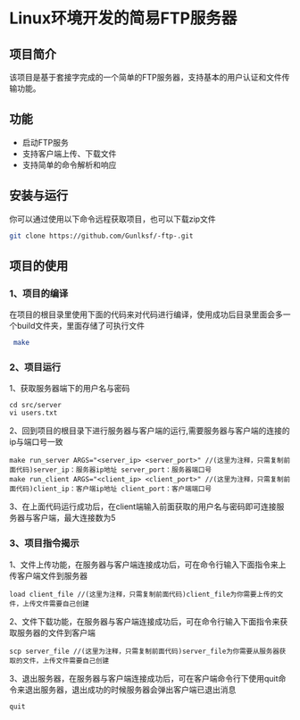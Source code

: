 # Linux环境开发的简易FTP服务器

## 项目简介
该项目是基于套接字完成的一个简单的FTP服务器，支持基本的用户认证和文件传输功能。

## 功能
- 启动FTP服务
- 支持客户端上传、下载文件
- 支持简单的命令解析和响应

## 安装与运行
你可以通过使用以下命令远程获取项目，也可以下载zip文件
   ```bash
   git clone https://github.com/Gunlksf/-ftp-.git
```
## 项目的使用
### 1、项目的编译
在项目的根目录里使用下面的代码来对代码进行编译，使用成功后目录里面会多一个build文件夹，里面存储了可执行文件
  ```bash
   make
```
### 2、项目运行
1、获取服务器端下的用户名与密码
```
cd src/server
vi users.txt
```
2、回到项目的根目录下进行服务器与客户端的运行,需要服务器与客户端的连接的ip与端口号一致
```
make run_server ARGS="<server_ip> <server_port>" //(这里为注释，只需复制前面代码)server_ip：服务器ip地址 server_port：服务器端口号
make run_client ARGS="<client_ip> <client_port>" //(这里为注释，只需复制前面代码)client_ip：客户端ip地址 client_port：客户端端口号
```
3、在上面代码运行成功后，在client端输入前面获取的用户名与密码即可连接服务器与客户端，最大连接数为5

### 3、项目指令揭示
1、文件上传功能，在服务器与客户端连接成功后，可在命令行输入下面指令来上传客户端文件到服务器
```
load client_file //(这里为注释，只需复制前面代码)client_file为你需要上传的文件，上传文件需要自己创建
```
2、文件下载功能，在服务器与客户端连接成功后，可在命令行输入下面指令来获取服务器的文件到客户端
```
scp server_file //(这里为注释，只需复制前面代码)server_file为你需要从服务器获取的文件，上传文件需要自己创建
```
3、退出服务器，在服务器与客户端连接成功后，可在客户端命令行下使用quit命令来退出服务器，退出成功的时候服务器会弹出客户端已退出消息
```
quit
```
